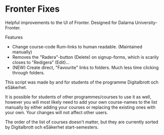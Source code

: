 Fronter Fixes
================

Helpful improvements to the UI of Fronter. Designed for Dalarna University-Fronter.

Features
- Change course-code Rum-links to human readable. (Maintained manually)
- Removes the "Radera"-button (Delete) on signup-forms, which is scarily closes to "Redigera" (Edit)...
- (NEW) Create direct, "Favourite" links to folders. Much less time clicking through folders.


This script was made by and for students of the programme Digitalbrott och eSäkerhet.

It is possible for students of other programmes/courses to use it as well, however you will most likely need to add your own course-names to the list manually by either adding your courses or replacing the existing ones with your own. Your changes will not affect other users.

The order of the list of courses doesn't matter, but they are currently sorted by Digitalbrott och eSäkerhet start-semesters.
